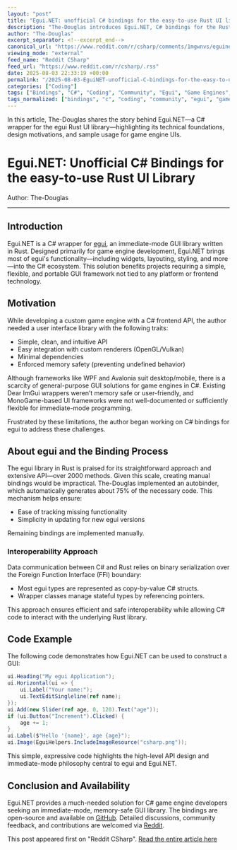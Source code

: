 ```yaml
---
layout: "post"
title: "Egui.NET: unofficial C# bindings for the easy-to-use Rust UI library"
description: "The-Douglas introduces Egui.NET, C# bindings for the Rust egui immediate-mode GUI library. Targeted at game engine development, the article explains motivation, technical challenges, interoperability choices, and shows sample code. Egui.NET offers a memory-safe, flexible, and framework-agnostic UI solution for C# developers, especially game engine creators."
author: "The-Douglas"
excerpt_separator: <!--excerpt_end-->
canonical_url: "https://www.reddit.com/r/csharp/comments/1mgwnvs/eguinet_unofficial_c_bindings_for_the_easytouse/"
viewing_mode: "external"
feed_name: "Reddit CSharp"
feed_url: "https://www.reddit.com/r/csharp/.rss"
date: 2025-08-03 22:33:19 +00:00
permalink: "/2025-08-03-EguiNET-unofficial-C-bindings-for-the-easy-to-use-Rust-UI-library.html"
categories: ["Coding"]
tags: ["Bindings", "C#", "Coding", "Community", "Egui", "Game Engines", "Immediate Mode GUI", "Memory Safety", "OpenGL", "Rust", "UI Library", "Vulkan"]
tags_normalized: ["bindings", "c", "coding", "community", "egui", "game engines", "immediate mode gui", "memory safety", "opengl", "rust", "ui library", "vulkan"]
---
```


In this article, The-Douglas shares the story behind Egui.NET—a C# wrapper for the egui Rust UI library—highlighting its technical foundations, design motivations, and sample usage for game engine UIs.<!--excerpt_end-->

# Egui.NET: Unofficial C# Bindings for the easy-to-use Rust UI Library

Author: The-Douglas

---

## Introduction

Egui.NET is a C# wrapper for [egui](https://github.com/emilk/egui), an immediate-mode GUI library written in Rust. Designed primarily for game engine development, Egui.NET brings most of egui's functionality—including widgets, layouting, styling, and more—into the C# ecosystem. This solution benefits projects requiring a simple, flexible, and portable GUI framework not tied to any platform or frontend technology.

## Motivation

While developing a custom game engine with a C# frontend API, the author needed a user interface library with the following traits:

- Simple, clean, and intuitive API
- Easy integration with custom renderers (OpenGL/Vulkan)
- Minimal dependencies
- Enforced memory safety (preventing undefined behavior)

Although frameworks like WPF and Avalonia suit desktop/mobile, there is a scarcity of general-purpose GUI solutions for game engines in C#. Existing Dear ImGui wrappers weren’t memory safe or user-friendly, and MonoGame-based UI frameworks were not well-documented or sufficiently flexible for immediate-mode programming.

Frustrated by these limitations, the author began working on C# bindings for egui to address these challenges.

## About egui and the Binding Process

The egui library in Rust is praised for its straightforward approach and extensive API—over 2000 methods. Given this scale, creating manual bindings would be impractical. The-Douglas implemented an autobinder, which automatically generates about 75% of the necessary code. This mechanism helps ensure:

- Ease of tracking missing functionality
- Simplicity in updating for new egui versions

Remaining bindings are implemented manually.

### Interoperability Approach

Data communication between C# and Rust relies on binary serialization over the Foreign Function Interface (FFI) boundary:

- Most egui types are represented as copy-by-value C# structs.
- Wrapper classes manage stateful types by referencing pointers.

This approach ensures efficient and safe interoperability while allowing C# code to interact with the underlying Rust library.

## Code Example

The following code demonstrates how Egui.NET can be used to construct a GUI:

```csharp
ui.Heading("My egui Application");
ui.Horizontal(ui => {
    ui.Label("Your name:");
    ui.TextEditSingleline(ref name);
});
ui.Add(new Slider(ref age, 0, 120).Text("age"));
if (ui.Button("Increment").Clicked) {
    age += 1;
}
ui.Label($"Hello '{name}', age {age}");
ui.Image(EguiHelpers.IncludeImageResource("csharp.png"));
```

This simple, expressive code highlights the high-level API design and immediate-mode philosophy central to egui and Egui.NET.

## Conclusion and Availability

Egui.NET provides a much-needed solution for C# game engine developers seeking an immediate-mode, memory-safe GUI library. The bindings are open-source and available on [GitHub](https://github.com/DouglasDwyer/Egui.NET). Detailed discussions, community feedback, and contributions are welcomed via [Reddit](https://www.reddit.com/r/csharp/comments/1mgwnvs/eguinet_unofficial_c_bindings_for_the_easytouse/).

This post appeared first on "Reddit CSharp". [Read the entire article here](https://www.reddit.com/r/csharp/comments/1mgwnvs/eguinet_unofficial_c_bindings_for_the_easytouse/)
